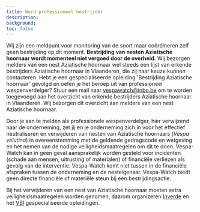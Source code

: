 ```yaml
---
title: Word professioneel bestrijder
description:
background:
toc: false
---
```


Wij zijn een meldpunt voor monitoring van de soort maar coördineren zelf geen bestrijding op dit moment. **Bestrijding van nesten Aziatische hoornaar wordt momenteel niet vergoed door de overheid.** Wij bezorgen melders van een nest Aziatische hoornaar wel steeds een lijst van erkende bestrijders Aziatische hoornaar in Vlaanderen, die zij naar keuze kunnen contacteren. Hebt je een gespecialiseerde opleiding 'Bestrijding Aziatische hoornaar' gevolgd en oefen je het beroep uit van professioneel wespenverdelger? Stuur een mail naar vespawatch@inbo.be om te worden toegevoegd aan het overzicht van erkende bestrijders Aziatische hoornaar in Vlaanderen. Wij bezorgen dit overzicht aan melders van een nest Aziatische hoornaar.

Door je aan te melden als professionele wespenverdelger, hier verwijzend naar de onderneming, zet jij en je onderneming zich in voor het effectief neutraliseren en verwijderen van nesten van Aziatische hoornaars (_Vespa velutina_) in overeenstemming met de geldende gedragscode en wetgeving en het nemen van de nodige veiligheidsmaatregelen om dit te doen. Vespa-Watch kan in geen geval aansprakelijk worden gesteld voor incidenten (schade aan mensen, uitrusting of materialen) of financiële verliezen als gevolg van de interventie. Vespa-Watch komt niet tussen in de financiële afspraken tussen de onderneming en de nesteigenaar. Vespa-Watch biedt geen directe financiële of materiële steun bij een bestrijdingsactie.

Bij het verwijderen van een nest van Aziatische hoornaar moeten extra veiligheidsmaatregelen worden genomen, daarom organizeren [Inverde](https://www.inverde.be/opleidingen/verdelging-en-verwijdering-van-aziatische-hoornaars) en het [VBI](https://vlaamsbijeninstituut.be/opleiding-voor-verdelgers-aziatische-hoornaar/) gespecialiseerde opleidingen.
